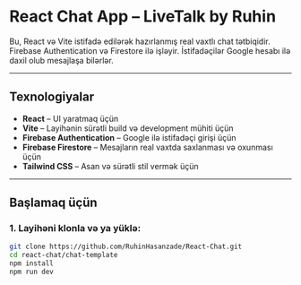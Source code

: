 # React Chat App – LiveTalk by Ruhin

Bu, React və Vite istifadə edilərək hazırlanmış real vaxtlı chat tətbiqidir. Firebase Authentication və Firestore ilə işləyir. İstifadəçilər Google hesabı ilə daxil olub mesajlaşa bilərlər.

---

## Texnologiyalar

- **React** – UI yaratmaq üçün  
- **Vite** – Layihənin sürətli build və development mühiti üçün  
- **Firebase Authentication** – Google ilə istifadəçi girişi üçün  
- **Firebase Firestore** – Mesajların real vaxtda saxlanması və oxunması üçün  
- **Tailwind CSS** – Asan və sürətli stil vermək üçün  

---

## Başlamaq üçün

### 1. Layihəni klonla və ya yüklə:

```bash
git clone https://github.com/RuhinHasanzade/React-Chat.git
cd react-chat/chat-template
npm install
npm run dev
